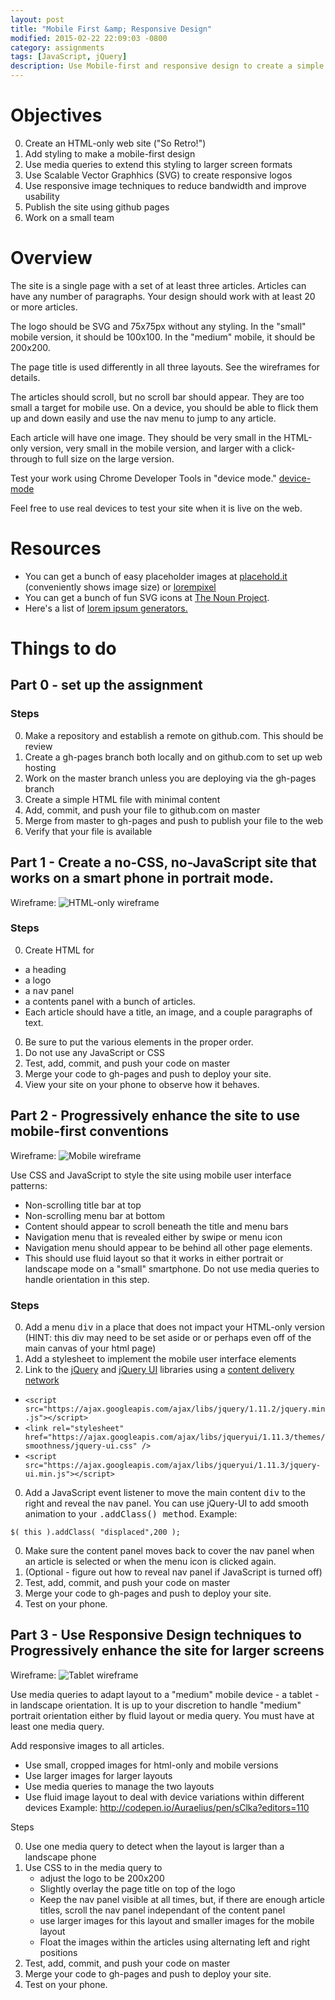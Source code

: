 ```yaml
---
layout: post
title: "Mobile First &amp; Responsive Design"
modified: 2015-02-22 22:09:03 -0800
category: assignments
tags: [JavaScript, jQuery]
description: Use Mobile-first and responsive design to create a simple magazine site.
---
```



Objectives
==========
0. Create an HTML-only web site ("So Retro!")
0. Add styling to make a mobile-first design
0. Use media queries to extend this styling to larger screen formats
0. Use Scalable Vector Graphhics (SVG) to create responsive logos
0. Use responsive image techniques to reduce bandwidth and improve usability
0. Publish the site using github pages
0. Work on a small team


Overview
========
The site is a single page with a set of at least three articles. Articles can have any number of paragraphs. Your design should work with at least 20 or more articles.

The logo should be SVG and 75x75px without any styling. In the "small" mobile version, it should be 100x100. In the "medium" mobile, it should be 200x200.

The page title is used differently in all three layouts. See the wireframes for details.

The articles should scroll, but no scroll bar should appear. They are too small a target for mobile use. On a device, you should be able to flick them up and down easily and use the nav menu to jump to any article.

Each article will have one image. They should be very small in the HTML-only version, very small in the mobile version, and larger with a click-through to full size on the large version.

Test your work using Chrome Developer Tools in "device mode."  [device-mode](https://developer.chrome.com/devtools/docs/device-mode)

Feel free to use real devices to test your site when it is live on the web.

Resources
=========
* You can get a bunch of easy placeholder images at [placehold.it](http://placehold.it/) (conveniently shows image size) or [lorempixel](http://lorempixel.com/)
* You can get a bunch of fun SVG icons at [The Noun Project](http://thenounproject.com/).
* Here's a list of [lorem ipsum generators.](http://mashable.com/2013/07/11/lorem-ipsum/)

Things to do
=====

Part 0 - set up the assignment
----------------------------------

### Steps

0. Make a repository and establish a remote on github.com. This should be review
0. Create a gh-pages branch both locally and on github.com to set up web hosting
0. Work on the master branch unless you are deploying via the gh-pages branch
0. Create a simple HTML file with minimal content
0. Add, commit, and push your file to github.com on master
0. Merge from master to gh-pages and push to publish your file to the web
0. Verify that your file is available

Part 1 - Create a no-CSS, no-JavaScript site that works on a smart phone in portrait mode.
----------------------------------

Wireframe:
![HTML-only wireframe](/primer/images/responsive-homework-step-1.png "HTML-only wireframe")

### Steps

0. Create HTML for
  * a heading
  * a logo
  * a <kbd>nav</kbd> panel
  * a contents panel with a bunch of articles.
  * Each article should have a title, an image, and a couple paragraphs of text.
0. Be sure to put the various elements in the proper order.
0. Do not use any JavaScript or CSS
0. Test, add, commit, and push your code on master
0. Merge your code to gh-pages and push to deploy your site.
0. View your site on your phone to observe how it behaves.

Part 2 - Progressively enhance the site to use mobile-first conventions
----------------------------------

Wireframe:
![Mobile wireframe](/primer/images/responsive-homework-step-2.png "Mobile wireframe")

Use CSS and JavaScript to style the site using mobile user interface patterns:

* Non-scrolling title bar at top
* Non-scrolling menu bar at bottom
* Content should appear to scroll beneath the title and menu bars
* Navigation menu that is revealed either by swipe or menu icon
* Navigation menu should appear to be behind all other page elements.
* This should use fluid layout so that it works in either portrait or landscape mode on a "small" smartphone. Do not use media queries to handle orientation in this step.

### Steps
0. Add a menu <kbd>div</kbd> in a place that does not impact your HTML-only version (HINT: this div may need to be set aside or or perhaps even off of the main canvas of your html page)
0. Add a stylesheet to implement the mobile user interface elements
0. Link to the [jQuery](http://jquery.com/) and [jQuery UI](http://jqueryui.com/) libraries using a [content delivery network](https://developers.google.com/speed/libraries/devguide)
  * ````<script src="https://ajax.googleapis.com/ajax/libs/jquery/1.11.2/jquery.min.js"></script>````
  * ````<link rel="stylesheet" href="https://ajax.googleapis.com/ajax/libs/jqueryui/1.11.3/themes/smoothness/jquery-ui.css" />````
  * ````<script src="https://ajax.googleapis.com/ajax/libs/jqueryui/1.11.3/jquery-ui.min.js"></script>````
0. Add a JavaScript event listener to move the main content <kbd>div</kbd> to the right and reveal the <kbd>nav</kbd> panel. You can use jQuery-UI to add smooth animation to your <kbd>.addClass() method</kbd>. Example:
````
$( this ).addClass( "displaced",200 );
````
0. Make sure the content panel moves back to cover the nav panel when an article is selected or when the menu icon is clicked again.
0. (Optional - figure out how to reveal nav panel if JavaScript is turned off)
0. Test, add, commit, and push your code on master
0. Merge your code to gh-pages and push to deploy your site.
0. Test on your phone.

Part 3 - Use Responsive Design techniques to Progressively enhance the site for larger screens
----------------------------------

Wireframe:
![Tablet wireframe](/primer/images/responsive-homework-step-3.png "Tablet wireframe")


Use media queries to adapt layout to a "medium" mobile device - a tablet - in landscape orientation. It is up to your discretion to handle "medium" portrait orientation either by fluid layout or media query. You must have at least one media query.

Add responsive images to all articles.
* Use small, cropped images for html-only and mobile versions
* Use larger images for larger layouts
* Use media queries to manage the two layouts
* Use fluid image layout to deal with device variations within different devices
Example: http://codepen.io/Auraelius/pen/sClka?editors=110


Steps

0. Use one media query to detect when the layout is larger than a landscape phone
0. Use CSS to in the media query to
    * adjust the logo to be 200x200
    * Slightly overlay the page title on top of the logo
    * Keep the nav panel visible at all times, but, if there are enough article titles, scroll the nav panel independant of the content panel
    * use larger images for this layout and smaller images for the mobile layout
    * Float the images within the articles using alternating left and right positions
0. Test, add, commit, and push your code on master
0. Merge your code to gh-pages and push to deploy your site.
0. Test on your phone.
